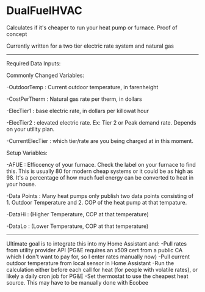 # DualFuelHVAC
Calculates if it's cheaper to run your heat pump or furnace.  Proof of concept

Currently written for a two tier electric rate system and natural gas

------

Required Data Inputs:
 
  Commonly Changed Variables:
  
  -OutdoorTemp : Current outdoor temperature, in farenheight
  
  -CostPerTherm : Natural gas rate per therm, in dollars
  
  -ElecTier1 : base electric rate, in dollars per killowat hour
  
  -ElecTier2 : elevated electric rate.  Ex: Tier 2 or Peak demand rate.  Depends on your utility plan.
  
  -CurrentElecTier : which tier/rate are you being charged at in this moment.

 
 Setup Variables:
  
  -AFUE : Efficcency of your furnace.  Check the label on your furnace to find this.  This is usually 80 for modern cheap systems or it could be as high as 98.  It's a percentage of how much fuel energy can be converted to heat in your house.
  
  -Data Points : Many heat pumps only publish two data points consisting of 1. Outdoor Temperature      and 2. COP of the heat pump at that tempature.
  
  -DataHi : (Higher Temperature, COP at that temperature)  
  
  -DataLo : (Lower Temperature, COP at that temperature)

------


Ultimate goal is to integrate this into my Home Assistant and:
-Pull rates from utility provider API (PG&E requires an x509 cert from a public CA which I don't want to pay for, so I enter rates manually now)
-Pull current outdoor temperature from local sensor in Home Assistant
-Run the calculation either before each call for heat (for people with volatile rates), or likely a daily cron job for PG&E
-Set thermostat to use the cheapest heat source.  This may have to be manually done with Ecobee

